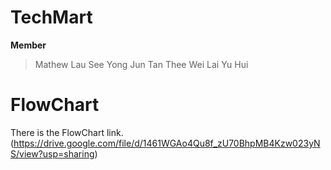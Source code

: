 # TechMart
**Member**
>Mathew Lau
See Yong Jun
Tan Thee Wei
Lai Yu Hui

# FlowChart
There is the FlowChart link.
(https://drive.google.com/file/d/1461WGAo4Qu8f_zU70BhpMB4Kzw023yNS/view?usp=sharing)

